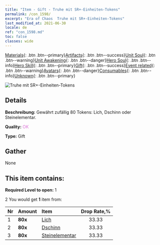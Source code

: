 ```yaml
---
title: "Item - Gift - Truhe mit SR+-Einheiten-Tokens"
permalink: /con_1598/
excerpt: "Era of Chaos  Truhe mit SR+-Einheiten-Tokens"
last_modified_at: 2021-06-30
locale: de
ref: "con_1598.md"
toc: false
classes: wide
---
```

 [Materials](/ItemsDE/){: .btn .btn--primary}[Artifacts](/ItemsDE/Artifacts/){: .btn .btn--success}[Unit Soul](/ItemsDE/UnitSoul/){: .btn .btn--warning}[Unit Awakening](/ItemsDE/UnitAwakening/){: .btn .btn--danger}[Hero Soul](/ItemsDE/HeroSoul/){: .btn .btn--info}[Hero Skill](/ItemsDE/HeroSkill/){: .btn .btn--primary}[Gift](/ItemsDE/Gift/){: .btn .btn--success}[Event related](/ItemsDE/Events/){: .btn .btn--warning}[Avatars](/ItemsDE/Avatars/){: .btn .btn--danger}[Consumables](/ItemsDE/Consumables/){: .btn .btn--info}[Unknown](/ItemsDE/Unknown/){: .btn .btn--primary}

 ![Truhe mit SR+-Einheiten-Tokens](/images/t/i_907210.png)

## Details
 **Beschreibung:** Gewährt zufällig 80 Tokens: Lich, Dschinn oder Steinelementar.

 **Quality:** <span style="color: #DA70D6">OK</span>

 **Type:** Gift

## Gather

  None

## This item contains:

 **Required Level to open:** 1

 2 You would get **1** item  from:

  | Nr | Amount |     Item    | Drop Rate,% |
  |:---|:-------|:------------|:---------:|
  | 1 |  **80x** | [Lich](/ItemsDE/unt_212/) | 33.33 | 
  | 2 |  **80x** | [Dschinn](/ItemsDE/unt_239/) | 33.33 | 
  | 3 |  **80x** | [Steinelementar](/ItemsDE/unt_266/) | 33.33 | 
